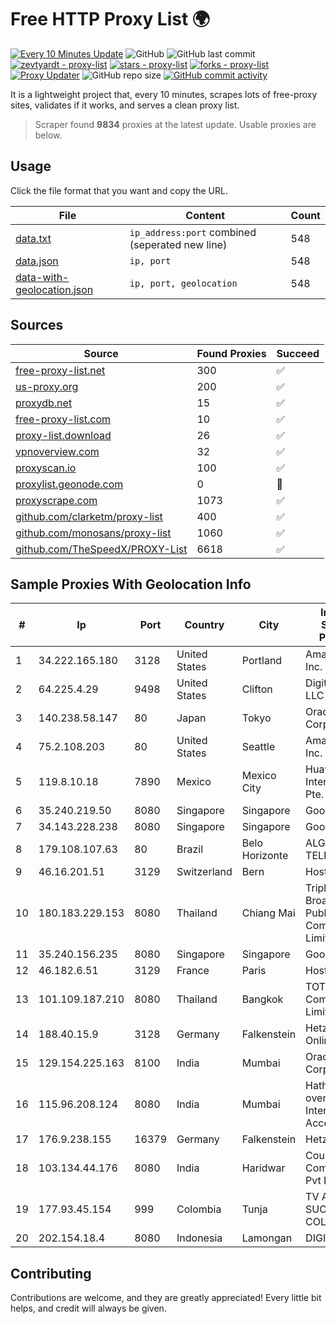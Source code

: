 
# Free HTTP Proxy List 🌍

[![Every 10 Minutes Update](https://github.com/mertguvencli/http-proxy-list/actions/workflows/main.yml/badge.svg?branch=main)](https://github.com/mertguvencli/http-proxy-list/actions/workflows/main.yml)
![GitHub](https://img.shields.io/github/license/mertguvencli/http-proxy-list)
![GitHub last commit](https://img.shields.io/github/last-commit/mertguvencli/http-proxy-list)
[![zevtyardt - proxy-list](https://img.shields.io/static/v1?label=zevtyardt&message=proxy-list&color=blue&logo=github)](https://github.com/zevtyardt/proxy-list "Go to GitHub repo")
[![stars - proxy-list](https://img.shields.io/github/stars/zevtyardt/proxy-list?style=social)](https://github.com/zevtyardt/proxy-list)
[![forks - proxy-list](https://img.shields.io/github/forks/zevtyardt/proxy-list?style=social)](https://github.com/zevtyardt/proxy-list)
[![Proxy Updater](https://github.com/zevtyardt/proxy-list/workflows/Proxy%20Updater/badge.svg)](https://github.com/zevtyardt/proxy-list/actions?query=workflow:"Proxy+Updater")
![GitHub repo size](https://img.shields.io/github/repo-size/zevtyardt/proxy-list)
[![GitHub commit activity](https://img.shields.io/github/commit-activity/m/zevtyardt/proxy-list?logo=commits)](https://github.com/zevtyardt/proxy-list/commits/main)

It is a lightweight project that, every 10 minutes, scrapes lots of free-proxy sites, validates if it works, and serves a clean proxy list.

> Scraper found **9834** proxies at the latest update. Usable proxies are below.

## Usage

Click the file format that you want and copy the URL.

|File|Content|Count|
|----|-------|-----|
|[data.txt](https://raw.githubusercontent.com/mertguvencli/http-proxy-list/main/proxy-list/data.txt)|`ip_address:port` combined (seperated new line)|548|
|[data.json](https://raw.githubusercontent.com/mertguvencli/http-proxy-list/main/proxy-list/data.json)|`ip, port`|548|
|[data-with-geolocation.json](https://raw.githubusercontent.com/mertguvencli/http-proxy-list/main/proxy-list/data-with-geolocation.json)|`ip, port, geolocation`|548|

## Sources

|Source|Found Proxies|Succeed|
|------|-------------|-------|
|[free-proxy-list.net](https://free-proxy-list.net)|300|✅|
|[us-proxy.org](https://www.us-proxy.org)|200|✅|
|[proxydb.net](http://proxydb.net)|15|✅|
|[free-proxy-list.com](https://free-proxy-list.com/?page=&port=&type%5B%5D=http&type%5B%5D=https&up_time=0&search=Search)|10|✅|
|[proxy-list.download](https://www.proxy-list.download/HTTP)|26|✅|
|[vpnoverview.com](https://vpnoverview.com/privacy/anonymous-browsing/free-proxy-servers)|32|✅|
|[proxyscan.io](https://www.proxyscan.io)|100|✅|
|[proxylist.geonode.com](https://proxylist.geonode.com/api/proxy-list?limit=300&page=1&sort_by=lastChecked&sort_type=desc&protocols=http,https)|0|🚫|
|[proxyscrape.com](https://api.proxyscrape.com/v2/?request=displayproxies&protocol=http&timeout=10000&country=all&ssl=all&anonymity=all)|1073|✅|
|[github.com/clarketm/proxy-list](https://raw.githubusercontent.com/clarketm/proxy-list/master/proxy-list-raw.txt)|400|✅|
|[github.com/monosans/proxy-list](https://raw.githubusercontent.com/monosans/proxy-list/main/proxies/http.txt)|1060|✅|
|[github.com/TheSpeedX/PROXY-List](https://raw.githubusercontent.com/TheSpeedX/PROXY-List/master/http.txt)|6618|✅|


## Sample Proxies With Geolocation Info

|#|Ip|Port|Country|City|Internet Service Provider|
|-|--|----|-------|----|-------------------------|
|1|34.222.165.180|3128|United States|Portland|Amazon.com, Inc.|
|2|64.225.4.29|9498|United States|Clifton|DigitalOcean, LLC|
|3|140.238.58.147|80|Japan|Tokyo|Oracle Corporation|
|4|75.2.108.203|80|United States|Seattle|Amazon.com, Inc.|
|5|119.8.10.18|7890|Mexico|Mexico City|Huawei International Pte. LTD|
|6|35.240.219.50|8080|Singapore|Singapore|Google LLC|
|7|34.143.228.238|8080|Singapore|Singapore|Google LLC|
|8|179.108.107.63|80|Brazil|Belo Horizonte|ALGAR TELECOM S/A|
|9|46.16.201.51|3129|Switzerland|Bern|Hosteur SA|
|10|180.183.229.153|8080|Thailand|Chiang Mai|Triple T Broadband Public Company Limited|
|11|35.240.156.235|8080|Singapore|Singapore|Google LLC|
|12|46.182.6.51|3129|France|Paris|Hosteur SAS|
|13|101.109.187.210|8080|Thailand|Bangkok|TOT Public Company Limited|
|14|188.40.15.9|3128|Germany|Falkenstein|Hetzner Online GmbH|
|15|129.154.225.163|8100|India|Mumbai|Oracle Corporation|
|16|115.96.208.124|8080|India|Mumbai|Hathway IP over Cable Internet Access|
|17|176.9.238.155|16379|Germany|Falkenstein|Hetzner|
|18|103.134.44.176|8080|India|Haridwar|Countrylink Communiction Pvt Ltd|
|19|177.93.45.154|999|Colombia|Tunja|TV AZTECA SUCURSAL COLOMBIA|
|20|202.154.18.4|8080|Indonesia|Lamongan|DIGITNET|



## Contributing

Contributions are welcome, and they are greatly appreciated! Every
little bit helps, and credit will always be given.

